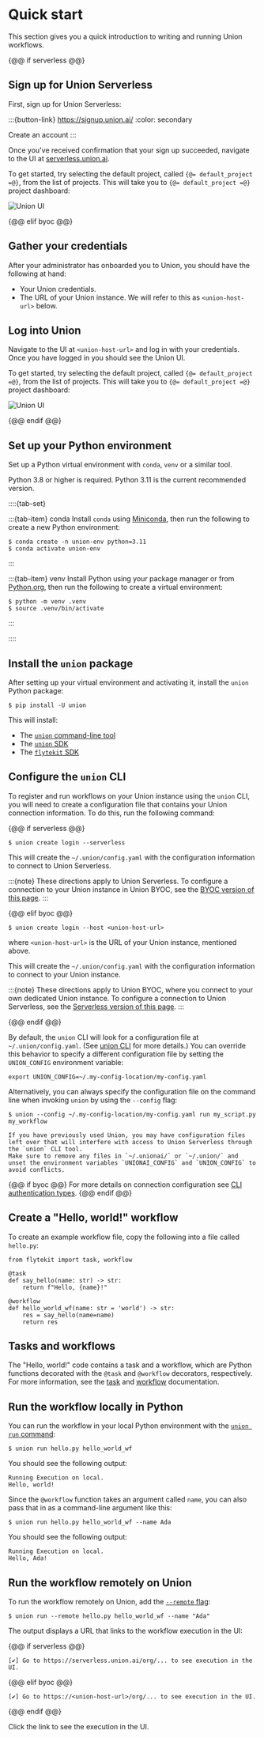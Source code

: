 # Quick start

This section gives you a quick introduction to writing and running Union workflows.

{@@ if serverless @@}

## Sign up for Union Serverless

First, sign up for Union Serverless:

:::{button-link} https://signup.union.ai/
:color: secondary

Create an account
:::

Once you've received confirmation that your sign up succeeded, navigate to
the UI at [serverless.union.ai](https://serverless.union.ai).

To get started, try selecting the default project, called `{@= default_project =@}`, from the list of projects.
This will take you to `{@= default_project =@}` project dashboard:

![Union UI](/_static/images/quick-start/serverless-dashboard.png)


{@@ elif byoc @@}

## Gather your credentials

After your administrator has onboarded you to Union, you should have the following at hand:

* Your Union credentials.
* The URL of your Union instance. We will refer to this as `<union-host-url>` below.

## Log into Union

Navigate to the UI at `<union-host-url>` and log in with your credentials.
Once you have logged in you should see the Union UI.

To get started, try selecting the default project, called `{@= default_project =@}`, from the list of projects.
This will take you to `{@= default_project =@}` project dashboard:

![Union UI](/_static/images/quick-start/byoc-dashboard.png)

{@@ endif @@}

## Set up your Python environment

Set up a Python virtual environment with `conda`, `venv` or a similar tool.

Python 3.8 or higher is required. Python 3.11 is the current recommended version.

::::{tab-set}

:::{tab-item} conda
Install `conda` using [Miniconda](https://docs.anaconda.com/free/miniconda/index.html), then run the following to create
a new Python environment:

```{code-block} shell
$ conda create -n union-env python=3.11
$ conda activate union-env
```
:::

:::{tab-item} venv
Install Python using your package manager or from [Python.org](https://www.python.org/downloads/), then run the following to create a virtual environment:

```{code-block} shell
$ python -m venv .venv
$ source .venv/bin/activate
```
:::

::::

## Install the `union` package

After setting up your virtual environment and activating it, install the `union` Python package:

```{code-block} shell
$ pip install -U union
```

This will install:
* The [`union` command-line tool](api-reference/union-cli)
* The [`union` SDK](api-reference/union-sdk)
* The [`flytekit` SDK](https://docs.flyte.org/en/latest/api/flytekit/docs_index.html)

## Configure the `union` CLI

To register and run workflows on your Union instance using the `union` CLI, you will need to create a configuration file that contains your Union connection information.
To do this, run the following command:

{@@ if serverless @@}

```{code-block} shell
$ union create login --serverless
```
This will create the `~/.union/config.yaml` with the configuration information to connect to Union Serverless.

:::{note}
These directions apply to Union Serverless. To configure a connection to your Union instance in Union BYOC, see the [BYOC version of this page](https://docs.union.ai/byoc/quick-start#configure-the-union-cli).
:::

{@@ elif byoc @@}

```{code-block} shell
$ union create login --host <union-host-url>
```

where `<union-host-url>` is the URL of your Union instance, mentioned above.

This will create the `~/.union/config.yaml` with the configuration information to connect to your Union instance.

:::{note}
These directions apply to Union BYOC, where you connect to your own dedicated Union instance. To configure a connection to Union Serverless, see the [Serverless version of this page](https://docs.union.ai/serverless/quick-start#configure-the-union-cli).
:::

{@@ endif @@}

By default, the `union` CLI will look for a configuration file at `~/.union/config.yaml`. (See [union CLI](../api-reference/union-cli) for more details.)
You can override this behavior to specify a different configuration file by setting the `UNION_CONFIG` environment variable:

```{code-block} shell
export UNION_CONFIG=~/.my-config-location/my-config.yaml
```

Alternatively, you can always specify the configuration file on the command line when invoking `union` by using the `--config` flag:

```{code-block} shell
$ union --config ~/.my-config-location/my-config.yaml run my_script.py my_workflow
```

```{warning}
If you have previously used Union, you may have configuration files left over that will interfere with access to Union Serverless through the `union` CLI tool.
Make sure to remove any files in `~/.unionai/` or `~/.union/` and unset the environment variables `UNIONAI_CONFIG` and `UNION_CONFIG` to avoid conflicts.
```

{@@ if byoc @@}
For more details on connection configuration see [CLI authentication types](guide/administration/cli-authentication-types).
{@@ endif @@}

## Create a "Hello, world!" workflow

To create an example workflow file, copy the following into a file called `hello.py`:

```{code-block} python
from flytekit import task, workflow

@task
def say_hello(name: str) -> str:
    return f"Hello, {name}!"

@workflow
def hello_world_wf(name: str = 'world') -> str:
    res = say_hello(name=name)
    return res
```

## Tasks and workflows

The "Hello, world!" code contains a task and a workflow, which are Python functions decorated with the `@task` and `@workflow` decorators, respectively.
For more information, see the [task](guide/core-concepts/tasks/index) and [workflow](guide/core-concepts/workflows/index) documentation.

## Run the workflow locally in Python

You can run the workflow in your local Python environment with the [`union run` command](../api-reference/union-cli.md#union-cli-commands):

```{code-block} shell
$ union run hello.py hello_world_wf
```

You should see the following output:

```{code-block} shell
Running Execution on local.
Hello, world!
```

Since the `@workflow` function takes an argument called `name`, you can also pass that in
as a command-line argument like this:

```{code-block} shell
$ union run hello.py hello_world_wf --name Ada
```

You should see the following output:

```{code-block} shell
Running Execution on local.
Hello, Ada!
```

## Run the workflow remotely on Union

To run the workflow remotely on Union, add the [`--remote` flag](../api-reference/union-cli.md#union-cli-commands):

```{code-block} shell
$ union run --remote hello.py hello_world_wf --name "Ada"
```

The output displays a URL that links to the workflow execution in the UI:

{@@ if serverless @@}

```{code-block} shell
[✔] Go to https://serverless.union.ai/org/... to see execution in the UI.
```

{@@ elif byoc @@}

```{code-block} shell
[✔] Go to https://<union-host-url>/org/... to see execution in the UI.
```

{@@ endif @@}

Click the link to see the execution in the UI.

